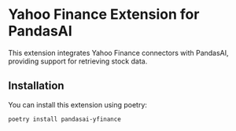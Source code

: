# Yahoo Finance Extension for PandasAI

This extension integrates Yahoo Finance connectors with PandasAI, providing support for retrieving stock data.

## Installation

You can install this extension using poetry:

```bash
poetry install pandasai-yfinance
```
